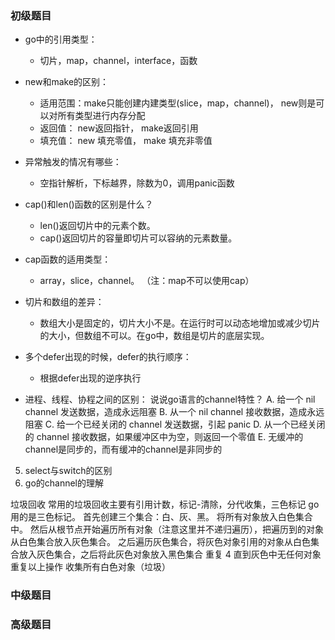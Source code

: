 ### 初级题目
+ go中的引用类型：
  + 切片，map，channel，interface，函数
+ new和make的区别：
  + 适用范围：make只能创建内建类型(slice，map，channel)， new则是可以对所有类型进行内存分配
  + 返回值： new返回指针， make返回引用
  + 填充值： new 填充零值， make 填充非零值
+ 异常触发的情况有哪些：
  + 空指针解析，下标越界，除数为0，调用panic函数
+ cap()和len()函数的区别是什么？
  + len()返回切片中的元素个数。
  + cap()返回切片的容量即切片可以容纳的元素数量。
+ cap函数的适用类型：
  + array，slice，channel。 （注：map不可以使用cap）
+ 切片和数组的差异：
  + 数组大小是固定的，切片大小不是。在运行时可以动态地增加或减少切片的大小，但数组不可以。在go中，数组是切片的底层实现。
+ 多个defer出现的时候，defer的执行顺序：
  + 根据defer出现的逆序执行
  
+ 进程、线程、协程之间的区别：
说说go语言的channel特性？
A. 给一个 nil channel 发送数据，造成永远阻塞
B. 从一个 nil channel 接收数据，造成永远阻塞
C. 给一个已经关闭的 channel 发送数据，引起 panic
D. 从一个已经关闭的 channel 接收数据，如果缓冲区中为空，则返回一个零值
E. 无缓冲的channel是同步的，而有缓冲的channel是非同步的

5. select与switch的区别
6. go的channel的理解

垃圾回收
常用的垃圾回收主要有引用计数，标记-清除，分代收集，三色标记
go用的是三色标记。
首先创建三个集合：白、灰、黑。
将所有对象放入白色集合中。
然后从根节点开始遍历所有对象（注意这里并不递归遍历），把遍历到的对象从白色集合放入灰色集合。
之后遍历灰色集合，将灰色对象引用的对象从白色集合放入灰色集合，之后将此灰色对象放入黑色集合
重复 4 直到灰色中无任何对象
重复以上操作
收集所有白色对象（垃圾）
### 中级题目
### 高级题目
